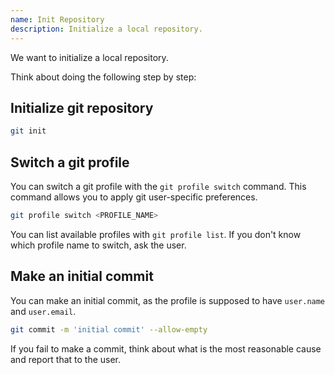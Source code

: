 ```yaml
---
name: Init Repository
description: Initialize a local repository.
---
```


We want to initialize a local repository.

Think about doing the following step by step:

## Initialize  git repository

```sh
git init
```

## Switch a git profile

You can switch a git profile with the `git profile switch` command.
This command allows you to apply git user-specific preferences.

```sh
git profile switch <PROFILE_NAME>
```

You can list available profiles with `git profile list`.
If you don't know which profile name to switch, ask the user.

## Make an initial commit

You can make an initial commit, as the profile is supposed to have `user.name` and `user.email`.

```sh
git commit -m 'initial commit' --allow-empty
```

If you fail to make a commit, think about what is the most reasonable cause and report that to the user.
